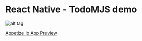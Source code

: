 # React Native - TodoMJS demo

![alt tag](https://raw.githubusercontent.com/joshjensen/mobilejs/master/react-native/readme/TodoMJS-React-Native.png)

[Appetize.io App Preview](https://appetize.io/app/2gghzk2g5fypu76kw9rxjwwjnc?device=iphone6&scale=100&autoplay=false&orientation=portrait&deviceColor=black)
